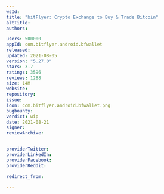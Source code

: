 ```yaml
---
wsId: 
title: "bitFlyer: Crypto Exchange to Buy & Trade Bitcoin"
altTitle: 
authors:

users: 500000
appId: com.bitflyer.android.bfwallet
released: 
updated: 2021-08-05
version: "5.27.0"
stars: 3.7
ratings: 3596
reviews: 1288
size: 14M
website: 
repository: 
issue: 
icon: com.bitflyer.android.bfwallet.png
bugbounty: 
verdict: wip
date: 2021-08-21
signer: 
reviewArchive:


providerTwitter: 
providerLinkedIn: 
providerFacebook: 
providerReddit: 

redirect_from:

---
```



